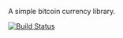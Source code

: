 A simple bitcoin currency library.

[![Build Status](https://api.travis-ci.org/tokenly/bitcoin-currency-lib.svg?branch=master)](https://travis-ci.org/tokenly/bitcoin-currency-lib)
